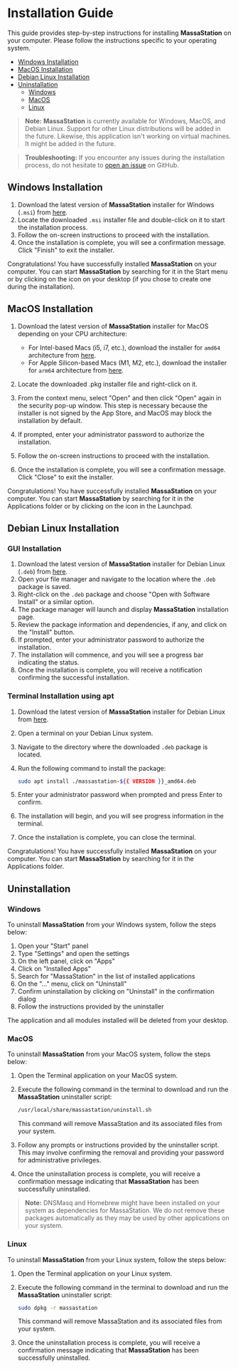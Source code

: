 # Installation Guide

This guide provides step-by-step instructions for installing **MassaStation** on your computer. Please follow the instructions specific to your operating system.

* [Windows Installation](#windows-installation)
* [MacOS Installation](#macos-installation)
* [Debian Linux Installation](#debian-linux-installation)
* [Uninstallation](#uninstallation)
  * [Windows](#windows)
  * [MacOS](#macos)
  * [Linux](#linux)

> **Note:** **MassaStation** is currently available for Windows, MacOS, and Debian Linux. Support for other Linux distributions will be added in the future. Likewise, this application isn't working on virtual machines. It might be added in the future.

> **Troubleshooting:** If you encounter any issues during the installation process, do not hesitate to [open an issue](https://github.com/massalabs/station/issues/new) on GitHub.

## Windows Installation

1. Download the latest version of **MassaStation** installer for Windows (`.msi`) from [here](https://github.com/massalabs/station/releases/latest/).
2. Locate the downloaded `.msi` installer file and double-click on it to start the installation process.
3. Follow the on-screen instructions to proceed with the installation.
4. Once the installation is complete, you will see a confirmation message. Click "Finish" to exit the installer.

Congratulations! You have successfully installed **MassaStation** on your computer. You can start **MassaStation** by searching for it in the Start menu or by clicking on the icon on your desktop (if you chose to create one during the installation).

## MacOS Installation

1. Download the latest version of **MassaStation** installer for MacOS depending on your CPU architecture:

   * For Intel-based Macs (i5, i7, etc.), download the installer for `amd64` architecture from [here](https://github.com/massalabs/station/releases/latest/).
   * For Apple Silicon-based Macs (M1, M2, etc.), download the installer for `arm64` architecture from [here](https://github.com/massalabs/station/releases/latest/).

2. Locate the downloaded .pkg installer file and right-click on it.
3. From the context menu, select "Open" and then click "Open" again in the security pop-up window. This step is necessary because the installer is not signed by the App Store, and MacOS may block the installation by default.
4. If prompted, enter your administrator password to authorize the installation.
5. Follow the on-screen instructions to proceed with the installation.
6. Once the installation is complete, you will see a confirmation message. Click "Close" to exit the installer.

Congratulations! You have successfully installed **MassaStation** on your computer. You can start **MassaStation** by searching for it in the Applications folder or by clicking on the icon in the Launchpad.

## Debian Linux Installation

### GUI Installation

1. Download the latest version of **MassaStation** installer for Debian Linux (`.deb`) from [here](https://github.com/massalabs/station/releases/latest/).
2. Open your file manager and navigate to the location where the `.deb` package is saved.
3. Right-click on the `.deb` package and choose "Open with Software Install" or a similar option.
4. The package manager will launch and display **MassaStation** installation page.
5. Review the package information and dependencies, if any, and click on the "Install" button.
6. If prompted, enter your administrator password to authorize the installation.
7. The installation will commence, and you will see a progress bar indicating the status.
8. Once the installation is complete, you will receive a notification confirming the successful installation.

### Terminal Installation using apt

1. Download the latest version of **MassaStation** installer for Debian Linux from [here](https://github.com/massalabs/station/releases/latest/).
2. Open a terminal on your Debian Linux system.
3. Navigate to the directory where the downloaded `.deb` package is located.
4. Run the following command to install the package:

   ```bash
   sudo apt install ./massastation-${{ VERSION }}_amd64.deb
   ```

5. Enter your administrator password when prompted and press Enter to confirm.
6. The installation will begin, and you will see progress information in the terminal.
7. Once the installation is complete, you can close the terminal.

Congratulations! You have successfully installed **MassaStation** on your computer. You can start **MassaStation** by searching for it in the Applications folder.

## Uninstallation

### Windows

To uninstall **MassaStation** from your Windows system, follow the steps below:

1. Open your "Start" panel
2. Type "Settings" and open the settings
3. On the left panel, click on "Apps"
4. Click on "Installed Apps"
5. Search for "MassaStation" in the list of installed applications
6. On the "..." menu, click on "Uninstall"
7. Confirm uninstallation by clicking on "Uninstall" in the confirmation dialog
8. Follow the instructions provided by the uninstaller

The application and all modules installed will be deleted from your desktop.

### MacOS

To uninstall **MassaStation** from your MacOS system, follow the steps below:

1. Open the Terminal application on your MacOS system.
2. Execute the following command in the terminal to download and run the **MassaStation** uninstaller script:

   ```bash
   /usr/local/share/massastation/uninstall.sh
   ```

   This command will remove MassaStation and its associated files from your system.
3. Follow any prompts or instructions provided by the uninstaller script. This may involve confirming the removal and providing your password for administrative privileges.
4. Once the uninstallation process is complete, you will receive a confirmation message indicating that **MassaStation** has been successfully uninstalled.

> **Note:** DNSMasq and Homebrew might have been installed on your system as dependencies for MassaStation. We do not remove these packages automatically as they may be used by other applications on your system.

### Linux

To uninstall **MassaStation** from your Linux system, follow the steps below:

1. Open the Terminal application on your Linux system.
2. Execute the following command in the terminal to download and run the **MassaStation** uninstaller script:

   ```bash
   sudo dpkg -r massastation
   ```

   This command will remove MassaStation and its associated files from your system.
3. Once the uninstallation process is complete, you will receive a confirmation message indicating that **MassaStation** has been successfully uninstalled.
